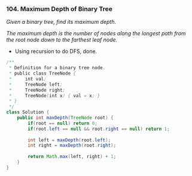### 104. Maximum Depth of Binary Tree

*Given a binary tree, find its maximum depth.*

*The maximum depth is the number of nodes along the longest path from the root node down to the farthest leaf node.*

- Using recursion to do DFS, done.
```java
/**
 * Definition for a binary tree node.
 * public class TreeNode {
 *     int val;
 *     TreeNode left;
 *     TreeNode right;
 *     TreeNode(int x) { val = x; }
 * }
 */
class Solution {
    public int maxDepth(TreeNode root) {
        if(root == null) return 0;
        if(root.left == null && root.right == null) return 1;
        
        int left = maxDepth(root.left);
        int right = maxDepth(root.right);
        
        return Math.max(left, right) + 1;
    }
}
```